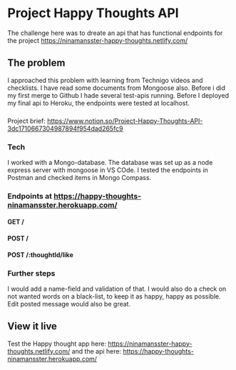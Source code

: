 # Project Happy Thoughts API

The challenge here was to dreate an api that has functional endpoints for the project https://ninamansster-happy-thoughts.netlify.com/

## The problem

I approached this problem with learning from Technigo videos and checklists. I have read some documents from Mongoose also. Before i did my first merge to Github I hade several test-apis running. Before I deployed my final api to Heroku, the endpoints were tested at localhost. 

###
Project brief: https://www.notion.so/Project-Happy-Thoughts-API-3dc1710667304987894f954dad265fc9

### Tech
I worked with a Mongo-database. The database was set up as a node express server with mongoose in VS COde. I tested the endpoints in Postman and checked items in Mongo Compass.

### Endpoints at https://happy-thoughts-ninamansster.herokuapp.com/
#### GET /
#### POST /
#### POST /:thoughtId/like

### Further steps
I would add a name-field and validation of that.
I would also do a check on not wanted words on a black-list, to keep it as happy, happy as possible.
Edit posted message would also be great.

## View it live
Test the Happy thought app here:
https://ninamansster-happy-thoughts.netlify.com/
and the api here:
https://happy-thoughts-ninamansster.herokuapp.com/

